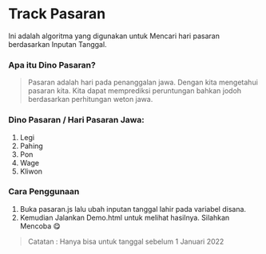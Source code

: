 # Track Pasaran

Ini adalah algoritma yang digunakan untuk Mencari hari pasaran berdasarkan Inputan Tanggal.

### Apa itu Dino Pasaran?
> Pasaran adalah hari pada penanggalan jawa. Dengan kita mengetahui pasaran kita. Kita dapat memprediksi peruntungan bahkan jodoh berdasarkan perhitungan weton jawa. 

### Dino Pasaran / Hari Pasaran Jawa: 

1. Legi
2. Pahing
3. Pon
4. Wage
5. Kliwon


### Cara Penggunaan 


1. Buka pasaran.js lalu ubah inputan tanggal lahir pada variabel disana. 
2. Kemudian Jalankan Demo.html untuk melihat hasilnya. Silahkan Mencoba :yum: 



> Catatan : Hanya bisa untuk tanggal sebelum 1 Januari 2022
